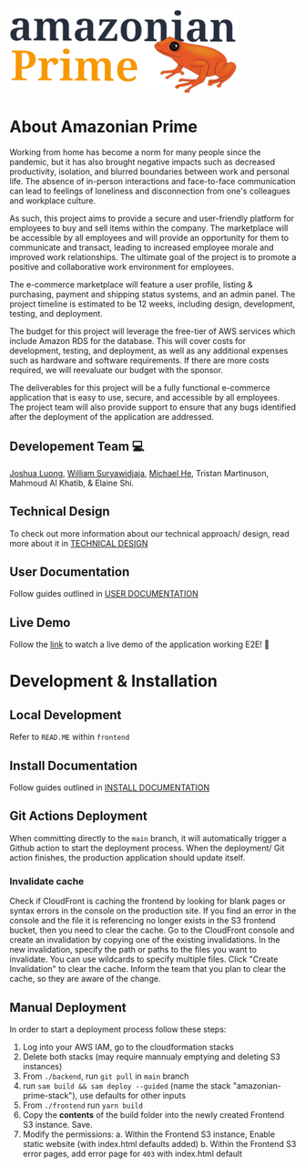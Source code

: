 
<img src="./frontend/src/components/common/logo.svg" height="150px">

# About Amazonian Prime
Working from home has become a norm for many people since the pandemic, but it has also brought negative impacts such as decreased productivity, isolation, and blurred boundaries between work and personal life. The absence of in-person interactions and face-to-face communication can lead to feelings of loneliness and disconnection from one's colleagues and workplace culture.

As such, this project aims to provide a secure and user-friendly platform for employees to buy and sell items within the company. The marketplace will be accessible by all employees and will provide an opportunity for them to communicate and transact, leading to increased employee morale and improved work relationships. The ultimate goal of the project is to promote a positive and collaborative work environment for employees. 

The e-commerce marketplace will feature a user profile, listing & purchasing, payment and shipping status systems, and an admin panel. The project timeline is estimated to be 12 weeks, including design, development, testing, and deployment. 

The budget for this project will leverage the free-tier of AWS services which include Amazon RDS for the database. This will cover costs for development, testing, and deployment, as well as any additional expenses such as hardware and software requirements. If there are more costs required, we will reevaluate our budget with the sponsor.

The deliverables for this project will be a fully functional e-commerce application that is easy to use, secure, and accessible by all employees. The project team will also provide support to ensure that any bugs identified after the deployment of the application are addressed. 

## Developement Team 💻
[Joshua Luong](https://www.linkedin.com/in/joshua-luong/), [William Suryawidjaja](https://www.linkedin.com/in/william-suryawidjaja/), [Michael He](https://www.linkedin.com/in/michael-he-221578270/), Tristan Martinuson, Mahmoud Al Khatib, & Elaine Shi.

## Technical Design
To check out more information about our technical approach/ design, read more about it in [TECHNICAL DESIGN](docs/Technical%20Design.pdf)

## User Documentation
Follow guides outlined in [USER DOCUMENTATION](docs/User%20Documentation.pdf)

## Live Demo
Follow the [link](https://drive.google.com/file/d/1pBvl0t7KkoXvUg51gnyoG8YrMF60cocH/view?usp=share_link) to watch a live demo of the application working E2E! 🎉

# Development & Installation

## Local Development
Refer to `READ.ME` within `frontend`

## Install Documentation
Follow guides outlined in [INSTALL DOCUMENTATION](docs/Install%20Documentation.pdf)

## Git Actions Deployment
When committing directly to the `main` branch, it will automatically trigger a Github action to start the deployment process. When the deployment/ Git action finishes, the production application should update itself.

### Invalidate cache
Check if CloudFront is caching the frontend by looking for blank pages or syntax errors in the console on the production site.
If you find an error in the console and the file it is referencing no longer exists in the S3 frontend bucket, then you need to clear the cache.
Go to the CloudFront console and create an invalidation by copying one of the existing invalidations.
In the new invalidation, specify the path or paths to the files you want to invalidate. You can use wildcards to specify multiple files.
Click "Create Invalidation" to clear the cache.
Inform the team that you plan to clear the cache, so they are aware of the change.

## Manual Deployment
In order to start a deployment process follow these steps:

1. Log into your AWS IAM, go to the cloudformation stacks
2. Delete both stacks (may require mannualy emptying and deleting S3 instances)
3. From `./backend`, run `git pull` in `main` branch
4. run `sam build && sam deploy --guided` (name the stack "amazonian-prime-stack"), use defaults for other inputs
5. From `./frontend` run `yarn build`
6. Copy the **contents** of the build folder into the newly created Frontend S3 instance. Save.
7. Modify the permissions:
  a. Within the Frontend S3 instance, Enable static website (with index.html defaults added)
  b. Within the Frontend S3 error pages, add error page for `403` with index.html default
